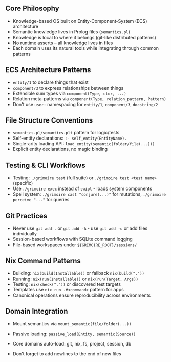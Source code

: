## Core Philosophy
- Knowledge-based OS built on Entity-Component-System (ECS) architecture
- Semantic knowledge lives in Prolog files (`semantics.pl`)
- Knowledge is local to where it belongs (git-like distributed patterns)
- No runtime asserts – all knowledge lives in files
- Each domain uses its natural tools while integrating through common patterns

## ECS Architecture Patterns
- `entity/1` to declare things that exist
- `component/3` to express relationships between things
- Extensible sum types via `component(Type, ctor, ...)`
- Relation meta-patterns via `component(Type, relation_pattern, Pattern)`
- Don't use `user:` namespacing for `entity/1`, `component/3`, `docstring/2`

## File Structure Conventions
- `semantics.pl/semantics.plt` pattern for logic/tests
- Self-entity declarations: `:- self_entity(EntityName).`
- Single-arity loading API: `load_entity(semantic(folder/file(...)))`
- Explicit entity declarations, no magic binding

## Testing & CLI Workflows
- Testing: `./grimoire test` (full suite) or `./grimoire test <test name>` (specific)
- Use `./grimoire exec` instead of `swipl` - loads system components
- Spell system: `./grimoire cast "conjure(...)"` for mutations, `./grimoire perceive "..."` for queries

## Git Practices
- Never use `git add .` or `git add -A` - use `git add -u` or add files individually
- Session-based workflows with SQLite command logging
- File-based workspaces under `${GRIMOIRE_ROOT}/sessions/`

## Nix Command Patterns
- Building: `nix(build(Installable))` or fallback `nix(build("."))`
- Running: `nix(run(Installable))` or `nix(run(Target, Args))`
- Testing: `nix(check("."))` or discovered test targets
- Templates use `nix run .#<command>` pattern for apps
- Canonical operations ensure reproducibility across environments

## Domain Integration
- Mount semantics via `mount_semantic(file/folder(...))`
- Passive loading: `passive_load(Entity, semantic(Source))`
- Core domains auto-load: git, nix, fs, project, session, db

- Don't forget to add newlines to the end of new files